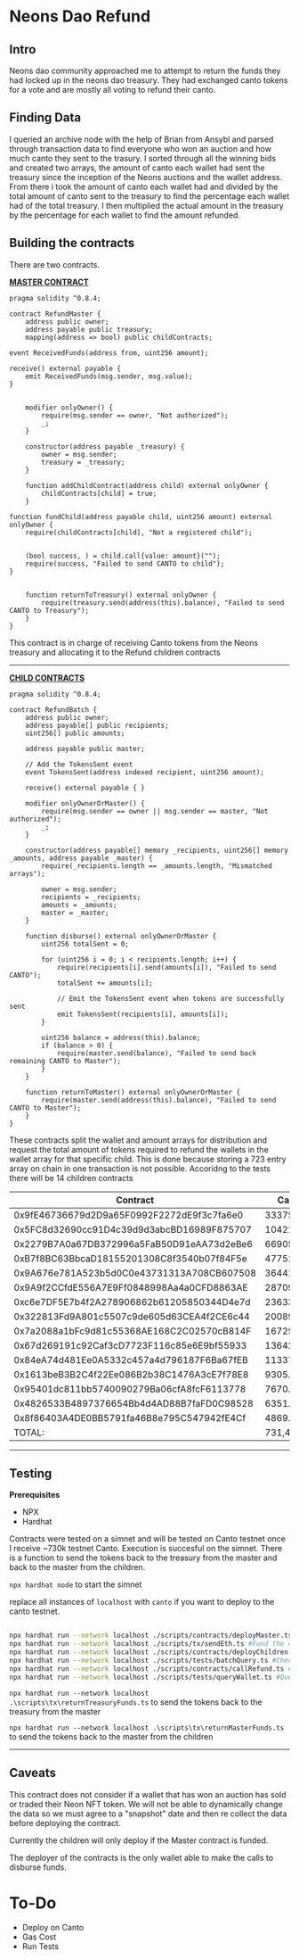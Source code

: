 # Neons Dao Refund

## Intro
Neons dao community approached me to attempt to return the funds they had locked up in the neons dao treasury. 
They had exchanged canto tokens for a vote and are mostly all voting to refund their canto.


## Finding Data
I queried an archive node with the help of Brian from Ansybl and parsed through transaction data to find everyone who won an auction and how much canto they sent to the trasury. I sorted through all the winning bids and created two arrays, the amount of canto each wallet had sent the treasury since the inception of the Neons auctions and the wallet address. From there i took the amount of canto each wallet had and divided by the total amount of canto sent to the treasury to find the percentage each wallet had of the total treasury. I then multiplied the actual amount in the treasury by the percentage for each wallet to find the amount refunded.



## Building the contracts

There are two contracts. 
 
 [**MASTER CONTRACT**](https://github.com/chalabi2/noundreund/)

```solidity
pragma solidity ^0.8.4;

contract RefundMaster {
    address public owner;
    address payable public treasury; 
    mapping(address => bool) public childContracts;

event ReceivedFunds(address from, uint256 amount);

receive() external payable {
    emit ReceivedFunds(msg.sender, msg.value);
}


    modifier onlyOwner() {
        require(msg.sender == owner, "Not authorized");
        _;
    }

    constructor(address payable _treasury) { 
        owner = msg.sender;
        treasury = _treasury;
    }

    function addChildContract(address child) external onlyOwner {
        childContracts[child] = true;
    }

function fundChild(address payable child, uint256 amount) external onlyOwner {
    require(childContracts[child], "Not a registered child");
    

    (bool success, ) = child.call{value: amount}("");
    require(success, "Failed to send CANTO to child");
}

    
    function returnToTreasury() external onlyOwner {
        require(treasury.send(address(this).balance), "Failed to send CANTO to Treasury");
    }
}
```

This contract is in charge of receiving Canto tokens from the Neons treasury and allocating it to the Refund children contracts

---

[**CHILD CONTRACTS**](https://github.com/chalabi2/noundreund/)

```solidity
pragma solidity ^0.8.4;

contract RefundBatch {
    address public owner;
    address payable[] public recipients;
    uint256[] public amounts;
    
    address payable public master;

    // Add the TokensSent event
    event TokensSent(address indexed recipient, uint256 amount);

    receive() external payable { }

    modifier onlyOwnerOrMaster() {
        require(msg.sender == owner || msg.sender == master, "Not authorized");
        _;
    }

    constructor(address payable[] memory _recipients, uint256[] memory _amounts, address payable _master) { 
        require(_recipients.length == _amounts.length, "Mismatched arrays");

        owner = msg.sender;
        recipients = _recipients;
        amounts = _amounts;
        master = _master;
    }

    function disburse() external onlyOwnerOrMaster {
        uint256 totalSent = 0;

        for (uint256 i = 0; i < recipients.length; i++) {
            require(recipients[i].send(amounts[i]), "Failed to send CANTO");
            totalSent += amounts[i];

            // Emit the TokensSent event when tokens are successfully sent
            emit TokensSent(recipients[i], amounts[i]);
        }

        uint256 balance = address(this).balance;
        if (balance > 0) {
            require(master.send(balance), "Failed to send back remaining CANTO to Master");
        }
    }
    
    function returnToMaster() external onlyOwnerOrMaster {
        require(master.send(address(this).balance), "Failed to send CANTO to Master");
    }
}

```

These contracts split the wallet and amount arrays for distribution and request the total amount of tokens required to refund the wallets in the wallet array for that specific child. This is done because storing a 723 entry array on chain in one transaction is not possible. Accoridng to the tests there will be 14 children contracts

|   Contract   |   Canto   |
|-------|-------|
| 0x9fE46736679d2D9a65F0992F2272dE9f3c7fa6e0 | 333756.89 |
| 0x5FC8d32690cc91D4c39d9d3abcBD16989F875707 | 104210.68 |
| 0x2279B7A0a67DB372996a5FaB50D91eAA73d2eBe6 | 66905.24 |
| 0xB7f8BC63BbcaD18155201308C8f3540b07f84F5e | 47751.95 |
| 0x9A676e781A523b5d0C0e43731313A708CB607508 | 36441.29 |
| 0x9A9f2CCfdE556A7E9Ff0848998Aa4a0CFD8863AE | 28709.61 |
| 0xc6e7DF5E7b4f2A278906862b61205850344D4e7d | 23633.85 |
| 0x322813Fd9A801c5507c9de605d63CEA4f2CE6c44 | 20089.51 |
| 0x7a2088a1bFc9d81c55368AE168C2C02570cB814F | 16725.46 |
| 0x67d269191c92Caf3cD7723F116c85e6E9bf55933 | 13642.25 |
| 0x84eA74d481Ee0A5332c457a4d796187F6Ba67fEB | 11337.65 |
| 0x1613beB3B2C4f22Ee086B2b38C1476A3cE7f78E8 | 9305.27 |
| 0x95401dc811bb5740090279Ba06cfA8fcF6113778 | 7670.92 |
| 0x4826533B4897376654Bb4d4AD88B7faFD0C98528 | 6351.46 |
| 0x8f86403A4DE0BB5791fa46B8e795C547942fE4Cf | 4869.89 |
TOTAL: | 731,401.92
---
## Testing

**Prerequisites**
- NPX
- Hardhat

Contracts were tested on a simnet and will be tested on Canto testnet once I receive ~730k testnet Canto. Execution is succesful on the simnet. There is a function to send the tokens back to the treasury from the master and back to the master from the children. 

`npx hardhat node` to start the simnet

replace all instances of `localhost` with `canto` if you want to deploy to the canto testnet.

```bash

npx hardhat run --network localhost ./scripts/contracts/deployMaster.ts #Deploy the master contract
npx hardhat run --network localhost ./scripts/tx/sendEth.ts #Fund the contract with 750k canto
npx hardhat run --network localhost ./scripts/contracts/deployChildren.ts #Deploy the children contracts
npx hardhat run --network localhost ./scripts/tests/batchQuery.ts #Check to see how much each contract has recevied
npx hardhat run --network localhost ./scripts/contracts/callRefund.ts #Disburse the tokens from the children
npx hardhat run --network localhost ./scripts/tests/queryWallet.ts #Query the wallets to make sure they have received the tokens
```

`npx hardhat run --network localhost .\scripts\tx\returnTreasuryFunds.ts` to send the tokens back to the treasury from the master

`npx hardhat run --network localhost .\scripts\tx\returnMasterFunds.ts` to send the tokens back to the master from the children

----

## Caveats
This contract does not consider if a wallet that has won an auction has sold or traded their Neon NFT token. We will not be able to dynamically change the data so we must agree to a "snapshot" date and then re collect the data before deploying the contract.

Currently the children will only deploy if the Master contract is funded.

The deployer of the contracts is the only wallet able to make the calls to disburse funds.

# To-Do
- Deploy on Canto
 - Gas Cost
 - Run Tests
